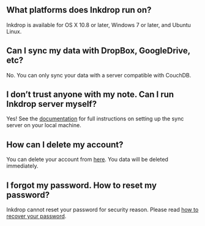 ## What platforms does Inkdrop run on?

Inkdrop is available for OS X 10.8 or later, Windows 7 or later, and Ubuntu Linux.

## Can I sync my data with DropBox, GoogleDrive, etc?

No. You can only sync your data with a server compatible with CouchDB.

## I don’t trust anyone with my note. Can I run Inkdrop server myself?

Yes!
See the [documentation](/manual/synchronizing-in-the-cloud) for full instructions on setting up the sync server on your local machine.

## How can I delete my account?

You can delete your account from [here](https://www.inkdrop.info/account/delete).
You data will be deleted immediately.

## I forgot my password. How to reset my password?

Inkdrop cannot reset your password for security reason.
Please read [how to recover your password](/manual/recovering-your-password).


